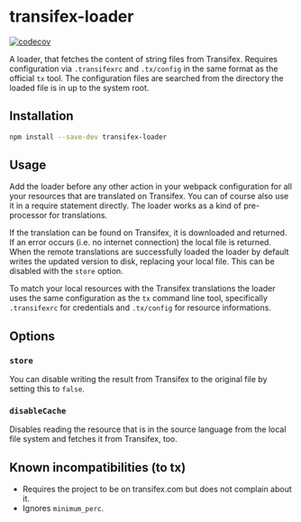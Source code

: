# transifex-loader

[![codecov](https://codecov.io/gh/freaktechnik/transifex-loader/graph/badge.svg?token=DBYp5Rht9J)](https://codecov.io/gh/freaktechnik/transifex-loader)

A loader, that fetches the content of string files from Transifex. Requires
configuration via `.transifexrc` and `.tx/config` in the same format as the
official `tx` tool. The configuration files are searched from the directory
the loaded file is in up to the system root.

## Installation

```bash
npm install --save-dev transifex-loader
```

## Usage

Add the loader before any other action in your webpack configuration for all your
resources that are translated on Transifex. You can of course also use it in a
require statement directly. The loader works as a kind of pre-processor for
translations.

If the translation can be found on Transifex, it is downloaded and
returned. If an error occurs (i.e. no internet connection) the local file is
returned. When the remote translations are successfully loaded the loader by
default writes the updated version to disk, replacing your local file. This can
be disabled with the `store` option.

To match your local resources with the Transifex translations the loader uses
the same configuration as the `tx` command line tool, specifically `.transifexrc`
for credentials and `.tx/config` for resource informations.

## Options

### `store`

You can disable writing the result from Transifex to the original file by setting
this to `false`.

### `disableCache`

Disables reading the resource that is in the source language from the local file
system and fetches it from Transifex, too.

## Known incompatibilities (to tx)

- Requires the project to be on transifex.com but does not complain about it.
- Ignores `minimum_perc`.
